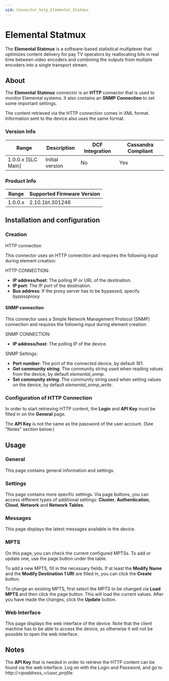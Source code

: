 ```yaml
---
uid: Connector_help_Elemental_Statmux
---
```


# Elemental Statmux

The **Elemental Statmux** is a software-based statistical multiplexer that optimizes content delivery for pay TV operators by reallocating bits in real time between video encoders and combining the outputs from multiple encoders into a single transport stream.

## About

The **Elemental** **Statmux** connector is an **HTTP** connector that is used to monitor Elemental systems. It also contains an **SNMP Connection** to set some important settings.

The content retrieved via the HTTP connection comes in XML format. Information sent to the device also uses the same format.

### Version Info

| Range | Description | DCF Integration | Cassandra Compliant |
|----------------------|-----------------|---------------------|-------------------------|
| 1.0.0.x \[SLC Main\] | Initial version | No                  | Yes                     |

### Product Info

| Range | Supported Firmware Version |
|------------------|-----------------------------|
| 1.0.0.x          | 2.10.1bt.301246             |

## Installation and configuration

### Creation

HTTP connection

This connector uses an HTTP connection and requires the following input during element creation:

HTTP CONNECTION:

- **IP address/host**: The polling IP or URL of the destination.
- **IP port**: The IP port of the destination.
- **Bus address**: If the proxy server has to be bypassed, specify *bypassproxy.*

#### SNMP connection

This connector uses a Simple Network Management Protocol (SNMP) connection and requires the following input during element creation:

SNMP CONNECTION:

- **IP address/host**: The polling IP of the device.

SNMP Settings:

- **Port number**: The port of the connected device, by default *161*.
- **Get community string**: The community string used when reading values from the device, by default *elemental_snmp*.
- **Set community string**: The community string used when setting values on the device, by default *elemental_snmp_write*.

### Configuration of HTTP Connection

In order to start retrieving HTTP content, the **Login** and **API Key** must be filled in on the **General** page.

The **API Key** is not the same as the password of the user account. (See "Notes" section below.)

## Usage

### General

This page contains general information and settings.

### Settings

This page contains more specific settings. Via page buttons, you can access different types of additional settings: **Cluster**, **Authentication**, **Cloud**, **Network** and **Network** **Tables**.

### Messages

This page displays the latest messages available in the device.

### MPTS

On this page, you can check the current configured MPTSs. To add or update one, use the page button under the table.

To add a new MPTS, fill in the necessary fields. If at least the **Modify Name** and the **Modify Destination 1 URI** are filled in, you can click the **Create** button.

To change an existing MPTS, first select the MPTS to be changed via **Load MPTS** and then click the page button. This will load the current values. After you have made the changes, click the **Update** button.

### Web Interface

This page displays the web interface of the device. Note that the client machine has to be able to access the device, as otherwise it will not be possible to open the web interface.

## Notes

The **API Key** that is needed in order to retrieve the HTTP content can be found via the web interface. Log on with the Login and Password, and go to *http://\<ipaddress\_\>/user_profile*.

